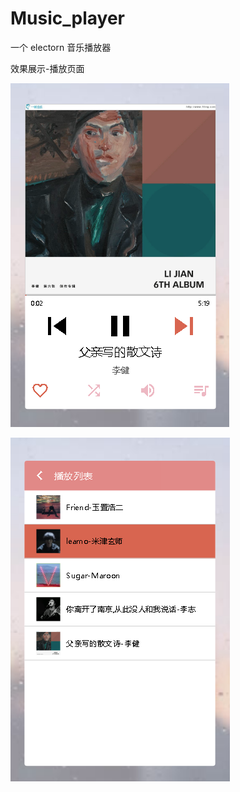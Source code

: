 # Music_player
一个 electorn 音乐播放器

效果展示-播放页面

![image text](https://github.com/cgl-gz/Music_player/blob/master/display-effect/%E6%92%AD%E6%94%BE%E5%99%A8.png)

![image text](https://github.com/cgl-gz/Music_player/blob/master/display-effect/%E6%92%AD%E6%94%BE%E5%88%97%E8%A1%A8.png)


